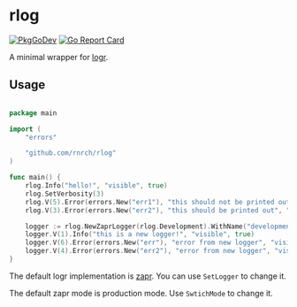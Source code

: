 # rlog

[![PkgGoDev](https://pkg.go.dev/badge/github.com/rnrch/rlog)](https://pkg.go.dev/github.com/rnrch/rlog)
[![Go Report Card](https://goreportcard.com/badge/github.com/rnrch/rlog)](https://goreportcard.com/report/github.com/rnrch/rlog)

A minimal wrapper for [logr].

## Usage

```go

package main

import (
    "errors"

    "github.com/rnrch/rlog"
)

func main() {
    rlog.Info("hello!", "visible", true)
    rlog.SetVerbosity(3)
    rlog.V(5).Error(errors.New("err1"), "this should not be printed out", "visible", false)
    rlog.V(3).Error(errors.New("err2"), "this should be printed out", "visible", true, "level", 3)

    logger := rlog.NewZaprLogger(rlog.Development).WithName("development").WithValues("mode", "dev").SetVerbosity(4)
    logger.V(1).Info("this is a new logger!", "visible", true)
    logger.V(6).Error(errors.New("err"), "error from new logger", "visible", true)
    logger.V(4).Error(errors.New("err2"), "error from new logger", "visible", false)
}
```

The default logr implementation is [zapr]. You can use `SetLogger` to change it.

The default zapr mode is production mode. Use `SwtichMode` to change it.

[logr]: https://github.com/go-logr/logr
[zapr]: https://github.com/go-logr/zapr
